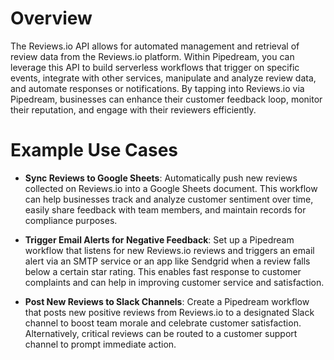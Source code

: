 # Overview

The Reviews.io API allows for automated management and retrieval of review data from the Reviews.io platform. Within Pipedream, you can leverage this API to build serverless workflows that trigger on specific events, integrate with other services, manipulate and analyze review data, and automate responses or notifications. By tapping into Reviews.io via Pipedream, businesses can enhance their customer feedback loop, monitor their reputation, and engage with their reviewers efficiently.

# Example Use Cases

- **Sync Reviews to Google Sheets**: Automatically push new reviews collected on Reviews.io into a Google Sheets document. This workflow can help businesses track and analyze customer sentiment over time, easily share feedback with team members, and maintain records for compliance purposes.

- **Trigger Email Alerts for Negative Feedback**: Set up a Pipedream workflow that listens for new Reviews.io reviews and triggers an email alert via an SMTP service or an app like Sendgrid when a review falls below a certain star rating. This enables fast response to customer complaints and can help in improving customer service and satisfaction.

- **Post New Reviews to Slack Channels**: Create a Pipedream workflow that posts new positive reviews from Reviews.io to a designated Slack channel to boost team morale and celebrate customer satisfaction. Alternatively, critical reviews can be routed to a customer support channel to prompt immediate action.
